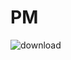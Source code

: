 # PM
![download](https://user-images.githubusercontent.com/97141604/148423629-6cf34e8b-ed46-4387-93dd-4e9cc9861f46.png)
